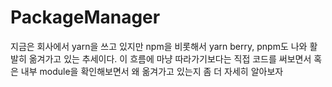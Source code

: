 # PackageManager

지금은 회사에서 yarn을 쓰고 있지만 npm을 비롯해서 yarn berry, pnpm도 나와 활발히 옮겨가고 있는 추세이다.
이 흐름에 마냥 따라가기보다는 직접 코드를 써보면서 혹은 내부 module을 확인해보면서 왜 옮겨가고 있는지 좀 더 자세히 알아보자

